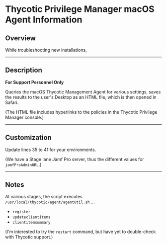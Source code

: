 # Thycotic Privilege Manager macOS Agent Information
## Overview
While troubleshooting new installations,

---

## Description
**For Support Personnel Only**

Queries the macOS Thycotic Management Agent for various settings, saves the results to the user's Desktop as an HTML file, which is then opened in Safari.

(The HTML file includes hyperlinks to the policies in the Thycotic Privilege Manager console.)

---

## Customization
Update lines 35 to 41 for your environments.

(We have a Stage lane Jamf Pro server, thus the different values for `jamfProAdminURL`.)

---
## Notes
At various stages, the script executes `/usr/local/thycotic/agent/agentUtil.sh` …
* `register`
*  `updateclientitems`
* `clientitemsummary`

(I'm interested to try the `restart` command, but have yet to double-check with Thycotic support.)
